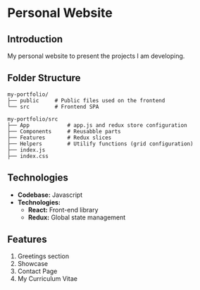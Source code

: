 # Personal Website


## Introduction

My personal website to present the projects I am developing.

## Folder Structure
``` 
my-portfolio/
├── public     # Public files used on the frontend
└── src        # Frontend SPA

my-portfolio/src
├── App            # app.js and redux store configuration
├── Components     # Reusabble parts        
├── Features       # Redux slices
├── Helpers        # Utilify functions (grid configuration)
├── index.js
├── index.css
```

## Technologies
- **Codebase:** Javascript
- **Technologies:**
  - **React:** Front-end library
  - **Redux:** Global state management

## Features
1. Greetings section
2. Showcase
3. Contact Page
4. My Curriculum Vitae




